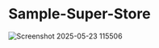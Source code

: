 # Sample-Super-Store
![Screenshot 2025-05-23 115506](https://github.com/user-attachments/assets/b8b64cc1-0c0a-4b55-8e0d-8e678010f2d4)

